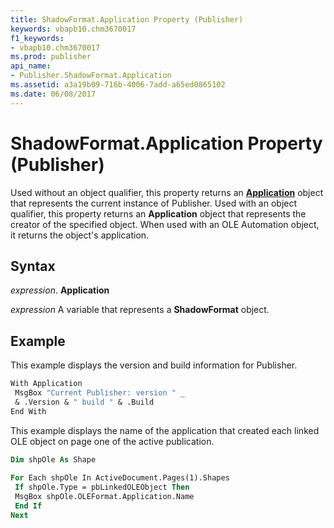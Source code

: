 ```yaml
---
title: ShadowFormat.Application Property (Publisher)
keywords: vbapb10.chm3670017
f1_keywords:
- vbapb10.chm3670017
ms.prod: publisher
api_name:
- Publisher.ShadowFormat.Application
ms.assetid: a3a19b09-716b-4006-7add-a65ed0865102
ms.date: 06/08/2017
---
```



# ShadowFormat.Application Property (Publisher)

Used without an object qualifier, this property returns an  **[Application](Publisher.Application.md)** object that represents the current instance of Publisher. Used with an object qualifier, this property returns an  **Application** object that represents the creator of the specified object. When used with an OLE Automation object, it returns the object's application.


## Syntax

 _expression_. **Application**

 _expression_ A variable that represents a  **ShadowFormat** object.


## Example

This example displays the version and build information for Publisher.


```vb
With Application 
 MsgBox "Current Publisher: version " _ 
 & .Version & " build " & .Build 
End With
```

This example displays the name of the application that created each linked OLE object on page one of the active publication.




```vb
Dim shpOle As Shape 
 
For Each shpOle In ActiveDocument.Pages(1).Shapes 
 If shpOle.Type = pbLinkedOLEObject Then 
 MsgBox shpOle.OLEFormat.Application.Name 
 End If 
Next
```


